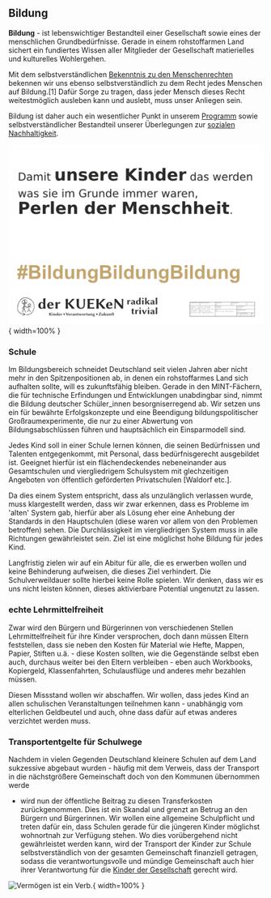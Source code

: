 ## Bildung

**Bildung** - ist lebenswichtiger Bestandteil einer Gesellschaft sowie
eines der menschlichen Grundbedürfnisse. Gerade in einem rohstoffarmen
Land sichert ein fundiertes Wissen aller Mitglieder der Gesellschaft
matierielles und kulturelles Wohlergehen.

Mit dem selbstverständlichen [Bekenntnis zu den
Menschenrechten](/wiki/Grundbestimmungen.md) bekennen wir uns ebenso
selbstverständlich zu dem Recht jedes Menschen auf Bildung.[1] Dafür
Sorge zu tragen, dass jeder Mensch dieses Recht weitestmöglich ausleben
kann und auslebt, muss unser Anliegen sein.

Bildung ist daher auch ein wesentlicher Punkt in unserem
[Programm](/wiki/Programm:Program_konkret.md) sowie
selbstverständlicher Bestandteil unserer Überlegungen zur [sozialen
Nachhaltigkeit](/wiki/Soziale_Nachhaltigkeit.md).


![Unsere Kinder: Perlen der Menscheit](resources/plakate/perlen-der-menschheit-v2-Seite001.png ){ width=100% }  

### Schule

Im Bildungsbereich schneidet Deutschland seit vielen Jahren aber nicht
mehr in den Spitzenpositionen ab, in denen ein rohstoffarmes Land sich
aufhalten sollte, will es zukunftsfähig bleiben. Gerade in den
MINT-Fächern, die für technische Erfindungen und Entwicklungen
unabdingbar sind, nimmt die Bildung deutscher Schüler\_innen
besorgniserregend ab. Wir setzen uns ein für bewährte Erfolgskonzepte
und eine Beendigung bildungspolitischer Großraumexperimente, die nur zu
einer Abwertung von Bildungsabschlüssen führen und hauptsächlich ein
Einsparmodell sind.

Jedes Kind soll in einer Schule lernen können, die seinen Bedürfnissen
und Talenten entgegenkommt, mit Personal, dass bedürfnisgerecht
ausgebildet ist. Geeignet hierfür ist ein flächendeckendes nebeneinander
aus Gesamtschulen und viergliedrigem Schulsystem mit glechzeitigen
Angeboten von öffentlich geförderten Privatschulen \[Waldorf etc.\].

Da dies einem System entspricht, dass als unzulänglich verlassen wurde,
muss klargestellt werden, dass wir zwar erkennen, dass es Probleme im
'alten' System gab, hierfür aber als Lösung eher eine Anhebung der
Standards in den Hauptschulen (diese waren vor allem von den Problemen
betroffen) sehen. Die Durchlässigkeit im viergliedrigen System muss in
alle Richtungen gewährleistet sein. Ziel ist eine möglichst hohe Bildung
für jedes Kind.

Langfristig zielen wir auf ein Abitur für alle, die es erwerben wollen
und keine Behinderung aufweisen, die dieses Ziel verhindert. Die
Schulverweildauer sollte hierbei keine Rolle spielen. Wir denken, dass
wir es uns nicht leisten können, dieses aktivierbare Potential ungenutzt
zu lassen.


### echte Lehrmittelfreiheit

Zwar wird den Bürgern und Bürgerinnen von verschiedenen Stellen
Lehrmittelfreiheit für ihre Kinder versprochen, doch dann müssen Eltern
feststellen, dass sie neben den Kosten für Material wie Hefte, Mappen,
Papier, Stiften u.ä. - diese Kosten sollten, wie die Gegenstände selbst
eben auch, durchaus weiter bei den Eltern verbleiben - eben auch
Workbooks, Kopiergeld, Klassenfahrten, Schulausflüge und anderes mehr
bezahlen müssen.

Diesen Missstand wollen wir abschaffen. Wir wollen, dass jedes Kind an
allen schulischen Veranstaltungen teilnehmen kann - unabhängig vom
elterlichen Geldbeutel und auch, ohne dass dafür auf etwas anderes
verzichtet werden muss.

### Transportentgelte für Schulwege

Nachdem in vielen Gegenden Deutschland kleinere Schulen auf dem Land
sukzessive abgebaut wurden - häufig mit dem Verweis, dass der Transport
in die nächstgrößere Gemeinschaft doch von den Kommunen übernommen werde
- wird nun der öffentliche Beitrag zu diesen Transferkosten
zurückgenommen. Dies ist ein Skandal und grenzt an Betrug an den Bürgern
und Bürgerinnen. Wir wollen eine allgemeine Schulpflicht und treten
dafür ein, dass Schulen gerade für die jüngeren Kinder möglichst
wohnortnah zur Verfügung stehen. Wo dies vorübergehend nicht
gewährleistet werden kann, wird der Transport der Kinder zur Schule
selbstverständlich von der gesamten Gemeinschaft finanziell getragen,
sodass die verantwortungsvolle und mündige Gemeinschaft auch hier ihrer
Verantwortung für die [Kinder der
Gesellschaft](/wiki/Kinder_der_Gesellschaft.md) gerecht wird.


![Vermögen ist ein Verb.](resources/plakate/Vermögen-2-v2-Seite001.png ){ width=100% }  

